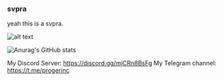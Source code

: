 ### svpra
yeah this is a svpra.

![alt text](https://i.pinimg.com/originals/61/ae/64/61ae6406fd8c73d8ddb261ef8411e0c8.jpg)

![Anurag's GitHub stats](https://github-readme-stats.vercel.app/api?username=svpra&theme=omni&count_private=true&show_icons=true)

My Discord Server: https://discord.gg/mjCRn8BsFg
My Telegram channel: https://t.me/progerinc
